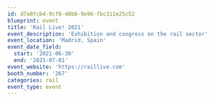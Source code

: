 ```yaml
---
id: d7a8fcb4-9cf0-40b8-9e96-fbc311e25c52
blueprint: event
title: 'Rail Live! 2021'
event_description: 'Exhibition and congress on the rail sector'
event_location: 'Madrid, Spain'
event_date_field:
  start: '2021-06-30'
  end: '2021-07-01'
event_website: 'https://raillive.com'
booth_number: '267'
categories: rail
event_type: event
---
```

